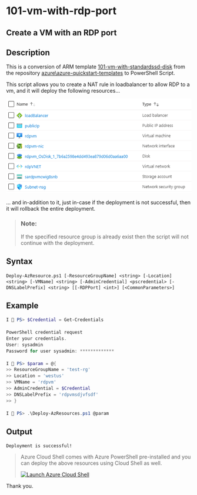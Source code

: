 101-vm-with-rdp-port
===
Create a VM with an RDP port
---

## Description

This is a conversion of ARM template [101-vm-with-standardssd-disk](https://github.com/Azure/azure-quickstart-templates/tree/master/101-vm-with-standardssd-disk) from the repository [azure\azure-quickstart-templates](https://github.com/Azure/azure-quickstart-templates) to PowerShell Script.

This script allows you to create a NAT rule in loadbalancer to allow RDP to a vm, and it will deploy the following resources...

![image](resources.png)

... and in-addition to it, just in-case if the deployment is not successful, then it will rollback the entire deployment.

> ### Note: 
> If the specified resource group is already exist then the script will not continue with the deployment.

## Syntax
```
Deploy-AzResource.ps1 [-ResourceGroupName] <string> [-Location] <string> [-VMName] <string> [-AdminCredential] <pscredential> [-DNSLabelPrefix] <string> [[-RDPPort] <int>] [<CommonParameters>]
```

## Example
```powershell
I 💙 PS> $Credential = Get-Credentials

PowerShell credential request
Enter your credentials.
User: sysadmin
Password for user sysadmin: *************

I 💙 PS> $param = @{
>> ResourceGroupName = 'test-rg'
>> Location = 'westus'
>> VMName = 'rdpvm'
>> AdminCredential = $Credential
>> DNSLabelPrefix = 'rdpvmsdjvfsdf'
>> }

I 💙 PS> .\Deploy-AzResources.ps1 @param
```

## Output
```
Deployment is successful!
```

> Azure Cloud Shell comes with Azure PowerShell pre-installed and you can deploy the above resources using Cloud Shell as well.
>
>[![](https://shell.azure.com/images/launchcloudshell.png "Launch Azure Cloud Shell")](https://shell.azure.com)

Thank you.
